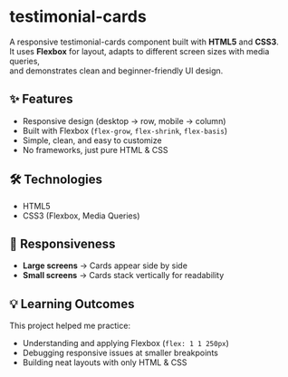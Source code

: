 # testimonial-cards

A responsive testimonial-cards component built with **HTML5** and **CSS3**.  
It uses **Flexbox** for layout, adapts to different screen sizes with media queries,  
and demonstrates clean and beginner-friendly UI design.

## ✨ Features
- Responsive design (desktop → row, mobile → column)
- Built with Flexbox (`flex-grow`, `flex-shrink`, `flex-basis`)
- Simple, clean, and easy to customize
- No frameworks, just pure HTML & CSS

## 🛠️ Technologies
- HTML5
- CSS3 (Flexbox, Media Queries)

## 📱 Responsiveness
- **Large screens** → Cards appear side by side
- **Small screens** → Cards stack vertically for readability


## 💡 Learning Outcomes
This project helped me practice:
- Understanding and applying Flexbox (`flex: 1 1 250px`)
- Debugging responsive issues at smaller breakpoints
- Building neat layouts with only HTML & CSS
